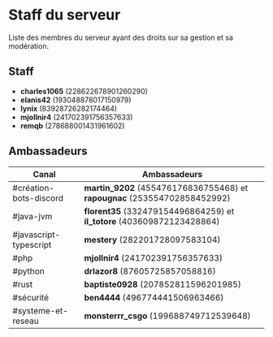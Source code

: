 # Staff du serveur

Liste des membres du serveur ayant des droits sur sa gestion et sa modération.

## Staff

- **charles1065** (228622678901260290)
- **elanis42** (193048878017150979)
- **lynix** (83928726282174464)
- **mjollnir4** (241702391756357633)
- **remqb** (278688001431961602)

## Ambassadeurs

| Canal                  | Ambassadeurs                                                                     |
| ---------------------- | -------------------------------------------------------------------------------- |
| #création-bots-discord | **martin_9202** (455476176836755468) et **rapougnac** (253554702858452992)       |
| #java-jvm              | **florent35** (332479154496864259) et **il_totore** (403609872123428864) |
| #javascript-typescript | **mestery** (282201728097583104)                                            |
| #php                   | **mjollnir4** (241702391756357633)                                           |
| #python                | **drlazor8** (87605725857058816)                                            |
| #rust                  | **baptiste0928** (207852811596201985)                                       |
| #sécurité              | **ben4444** (496774441506963466)                                            |
| #systeme-et-reseau     | **monsterrr_csgo** (199688749712539648)                                         |

